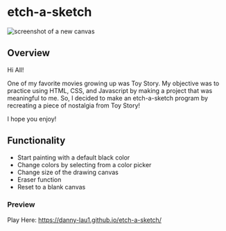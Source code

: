 # etch-a-sketch

![screenshot of a new canvas ]()

## Overview

Hi All!

One of my favorite movies growing up was Toy Story. My objective was to practice using HTML, CSS, and Javascript by making a project that was meaningful to me. 
So, I decided to make an etch-a-sketch program by recreating a piece of nostalgia from Toy Story! 

I hope you enjoy!

## Functionality 

* Start painting with a default black color
* Change colors by selecting from a color picker
* Change size of the drawing canvas
* Eraser function 
* Reset to a blank canvas 

### Preview

Play Here: https://danny-lau1.github.io/etch-a-sketch/

